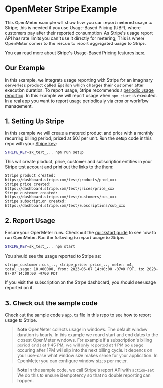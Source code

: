 # OpenMeter Stripe Example

This OpenMeter example will show how you can report metered usage to Stripe; this is needed if you use Usage-Based Pricing (UBP), where customers pay after their reported consumption.
As Stripe's usage report API has rate limits you can't use it directly for metering; This is where OpenMeter comes to the rescue to report aggregated usage to Stripe.

You can read more about Stripe's Usage-Based Pricing features [here](https://stripe.com/docs/products-prices/pricing-models#usage-based-pricing).

## Our Example

In this example, we integrate usage reporting with Stripe for an imaginary serverless product called Epsilon which charges their customer after execution duration.
To report usage, Stripe recommends a [periodic usage reporting](https://stripe.com/docs/billing/subscriptions/usage-based#report).
In this example we will report usage when `npm start` is executed. In a real app you want to report usage periodically via cron or workflow management.

## 1. Setting Up Stripe

In this example we will create a metered product and price with a monthly recurring billing period, priced at $0.1 per unit.
Run the setup code in this repo with your [Stripe key](https://dashboard.stripe.com/test/apikeys):

```sh
STRIPE_KEY=sk_test_... npm run setup
```

This will create product, price, customer and subscription entities in your Stripe test account and print out the links to the them:

```text
Stripe product created: https://dashboard.stripe.com/test/products/prod_xxx
Stripe price created: https://dashboard.stripe.com/test/prices/price_xxx
Stripe customer created: https://dashboard.stripe.com/test/customers/cus_xxx
Stripe subscription created: https://dashboard.stripe.com/test/subscriptions/sub_xxx
```

## 2. Report Usage

Ensure your OpenMeter runs. Check out the [quickstart guide](/quickstart) to see how to run OpenMeter.
Run the following to report usage to Stripe:

```sh
STRIPE_KEY=sk_test_... npm start
```

You should see the usage reported to Stripe as:

```text
stripe_customer: cus_.., stripe_price: price_.., meter: m1, total_usage: 10.000000, from: 2023-06-07 14:00:00 -0700 PDT, to: 2023-07-07 14:00:00 -0700 PDT
```

If you visit the subscription on the Stripe dashboard, you should see usage reported on it.

## 3. Check out the sample code

Check out the sample code's `app.ts` file in this repo to see how to report usage to Stripe.

> **Note** OpenMeter collects usage in windows. The default window duration is hourly. In this example we round start and end dates to the closest OpenMeter windows.
> For example if a subscription's billing period ends at 1:45 PM, we will only reported at 1 PM so usage occuring after 1PM will slip into the next billing cycle.
> It depends on your use-case what window size makes sense for your application. In OpenMeter you can configure window sizes per meter.

> **Note** In the sample code, we call Stripe's report API with `action=set` We do this to ensure idempotency so that no double reporting can happen.
